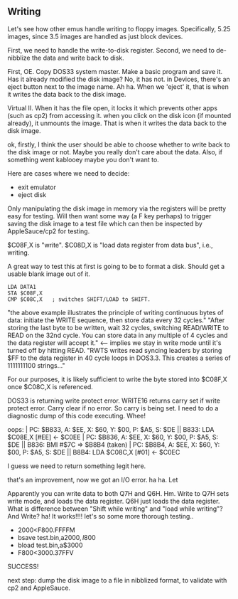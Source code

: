 

## Writing


Let's see how other emus handle writing to floppy images. Specifically, 5.25 images, since 3.5 images are handled as just block devices.

First, we need to handle the write-to-disk register. Second, we need to de-nibblize the data and write back to disk.

First, OE. Copy DOS33 system master. Make a basic program and save it. Has it already modified the disk image? No, it has not. in Devices, there's an eject button next to the image name. Ah ha. When we 'eject' it, that is when it writes the data back to the disk image.

Virtual II. When it has the file open, it locks it which prevents other apps (such as cp2) from accessing it. when you click on the disk icon (if mounted already), it unmounts the image. That is when it writes the data back to the disk image.

ok, firstly, I think the user should be able to choose whether to write back to the disk image or not. Maybe you really don't care about the data. Also, if something went kablooey maybe you don't want to. 

Here are cases where we need to decide:
* exit emulator
* eject disk

Only manipulating the disk image in memory via the registers will be pretty easy for testing. Will then want some way (a F key perhaps) to trigger saving the disk image to a test file which can then be inspected by AppleSauce/cp2 for testing.

$C08F,X is "write". 
$C08D,X is "load data register from data bus", i.e., writing.

A great way to test this at first is going to be to format a disk. Should get a usable blank image out of it.

```
LDA DATA1
STA $C08F,X
CMP $C08C,X   ; switches SHIFT/LOAD to SHIFT.
```

"the above example illustrates the principle of writing continuous bytes of data: initiate the WRITE sequence, then store data every 32 cycles."
"After storing the last byte to be written, wait 32 cycles, switching READ/WRITE to READ on the 32nd cycle. You can store data in any multiple of 4 cycles and the data register will accept it." <-- implies we stay in write mode until it's turned off by hitting READ. 
"RWTS writes read syncing leaders by storing $FF to the data register in 40 cycle loops in DOS3.3. This creates a series of 1111111100 strings..."

For our purposes, it is likely sufficient to write the byte stored into $C08F,X once $C08C,X is referenced.

DOS33 is returning write protect error. WRITE16 returns carry set if write protect error. Carry clear if no error. So carry is being set. I need to do a diagnostic dump of this code executing. Whee!

oops:
 | PC: $B833, A: $EE, X: $60, Y: $00, P: $A5, S: $DE || B833: LDA $C08E,X   [#EE] <- $C0EE
 | PC: $B836, A: $EE, X: $60, Y: $00, P: $A5, S: $DE || B836: BMI #$7C => $B8B4 (taken)
 | PC: $B8B4, A: $EE, X: $60, Y: $00, P: $A5, S: $DE || B8B4: LDA $C08C,X   [#01] <- $C0EC

I guess we need to return something legit here.

that's an improvement, now we got an I/O error. ha ha. Let

Apparently you can write data to both Q7H and Q6H. Hm.
Write to Q7H sets write mode, and loads the data register. Q6H just loads the data register.
What is difference between "Shift while writing" and "load while writing"? And Write?
ha! It works!!!! let's so some more thorough testing..

* 2000<F800.FFFFM
* bsave test.bin,a$2000,l$800
* bload test.bin,a$3000
* F800<3000.37FFV

SUCCESS!

next step: dump the disk image to a file in nibblized format, to validate with cp2 and AppleSauce.

